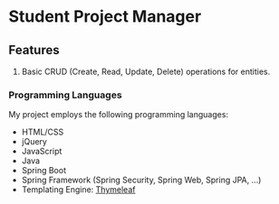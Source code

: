 # Student Project Manager



## Features
1. Basic CRUD (Create, Read, Update, Delete) operations for entities.

### Programming Languages
My project employs the following programming languages:

- HTML/CSS
- jQuery
- JavaScript
- Java
- Spring Boot
- Spring Framework (Spring Security, Spring Web, Spring JPA, ...)
- Templating Engine: [Thymeleaf](https://www.thymeleaf.org/)
